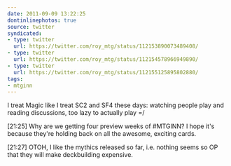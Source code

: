 ```yaml
---
date: 2011-09-09 13:22:25
dontinlinephotos: true
source: twitter
syndicated:
- type: twitter
  url: https://twitter.com/roy_mtg/status/112153890073489408/
- type: twitter
  url: https://twitter.com/roy_mtg/status/112154578966949890/
- type: twitter
  url: https://twitter.com/roy_mtg/status/112155125895802880/
tags:
- mtginn
---
```


I treat Magic like I treat SC2 and SF4 these days: watching people play and reading discussions, too lazy to actually play =/

<time>[21:25]</time> Why are we getting four preview weeks of #MTGINN? I hope it's because they're holding back on all the awesome, exciting cards.

<time>[21:27]</time> OTOH, I like the mythics released so far, i.e. nothing seems so OP that they will make deckbuilding expensive.